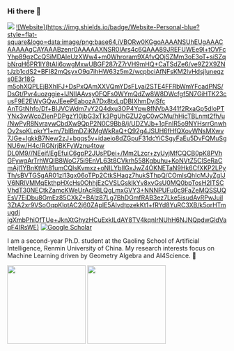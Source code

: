 ### Hi there 👋 
![](https://komarev.com/ghpvc/?username=AngxiaoYue&label=PROFILE+VIEWS)
[![Website](https://img.shields.io/badge/Website-Personal-blue?style=flat-square&logo=data:image/png;base64,iVBORw0KGgoAAAANSUhEUgAAACAAAAAgCAYAAABzenr0AAAAAXNSR0IArs4c6QAAA89JREFUWEe9l+tOVFcYhp89gzCcQSiMDAIeUzXWw4+m0Whroram9XAfvQOjSZMm3oE3oT+siSZqbNrqH6PR1lY8tAIi6owgMxwUBGF287rZ7rVH9mHQ+CaTSdZe6/ve9Z2X9ZNtJzb1cdS2+BFI82mQsyxO9q7ihHW63z5m2/wcpbciAfNFsKM2lvHdsjluneqzs0E3r18G
m5ohXQPLEjBXhIFJ+DsPxQAmXXVQmYDsFLyai2STE4FFRbWmYFcadPNS/DsGt/Pvr4uozggie+lJNIlAAvsy0FQFs0WYmQdZw8W8DWcfgf5N7GiHTK23cusF9E2EWyGQwJEeePEabozA7Dx8txLqDBIXhmDyjSfc
AnTGtNhfo/Df+BIJVCWdm7vY2Q4dxu3OP4Ypw8fNVbA341f2RxaGp5dIoPTYNx3wWcpZlenPDPgzYl0jbG3xTk3PgUhGZU2gC0wCMu/hHicTBLnmt2fh/u/NwPyR8NvraywCbdXw9QpP2N0C9Bb8/j/UDZVJb+1qFnIR5o9NYHsrrGnwhOv2soKLpkrY1+m/7blBmDZiKMgWkRaQ+Q92g4JSUH6fHfQXovWNsMXwv7JGe+IgkkB7New2zJ+bgqs5v+idaeio8dZGpuF31dcYiCSgyFaEu5DvFQMuSgNU6w/H4c/RGNrjBKFyWznu4tow
DL0M9//NEeif/EgEfuiC6gpP2JUsPDei+/Mm2Lzcr+zyUyjMfCQCB0pK8PVhGFywgArTrhWQlB8WoC75i9EnVL63t8CVkrh558Kgbuhu+KoNVtZ5ClSeRaCmAjI1YBnKtWt81umCQlsKvmxz+oNILYbIIGxJwZ4OKNETaN9Hk6CfXKP2LPyTh/sBVTGSgAR01zl13qx06oTPp2CtkSHaqz7hukSThpQ/COmIsQhIcMJyZgIJV6NRlVMMqEkthpHXcHs0OhhjEzCVSLGsklkYv8xvGsU0MQ0bpTosH2ITSCVhdT30NECtkZamcKWeUrAcRBLQgLmxGVY3+NNNPUFu0c9FaZeMQSSUQEsV7EiDbu8GmEz85CXkZ+BAlz87Lg7BhDGmfRAB3ez7Lke5isudAvRPwJuiI3ZtA2xr9VSoOqpKlotAC2j60ZAplE5AIvdtpzekKt1+fRYd8YuRC3XB/k5orHTmugdj
jgXmbPhiOfTUe+JknXtGhyzHCuExkILdAY8TV4kqnIrNUhH6NJNQpdwGldVaqF4IRsWE)](https://angxiaoyue.github.io)
[![Google Scholar](https://img.shields.io/badge/Google%20Scholar-4285F4?style=flat-square&logo=google-scholar&logoColor=white)](https://scholar.google.com/citations?user=I-rMWoQAAAAJ)

I am a second-year Ph.D. student at the Gaoling School of Artificial Intelligence, Renmin University of China. My research interests focus on Machine Learning driven by Geometry Algebra and AI4Science. 🌱 

<div align="left">
  <img height='180' src="https://github-readme-stats.vercel.app/api/top-langs/?username=AngxiaoYue&layout=compact&langs_count=8" align="center" />
  <img height='180' src="https://github-readme-stats.vercel.app/api?username=AngxiaoYue&show_icons=true" align="center" />
</div> 

